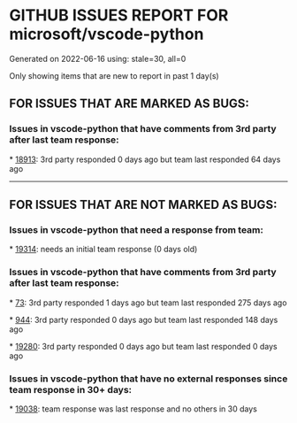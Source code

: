 
# GITHUB ISSUES REPORT FOR microsoft/vscode-python


Generated on 2022-06-16 using: stale=30, all=0


Only showing items that are new to report in past 1 day(s)


## FOR ISSUES THAT ARE MARKED AS BUGS:


### Issues in vscode-python that have comments from 3rd party after last team response:


\* [18913](https://github.com/microsoft/vscode-python/issues/18913 "Testing side bar loses focus when running tests"): 3rd party responded 0 days ago but team last responded 64 days ago

---

## FOR ISSUES THAT ARE NOT MARKED AS BUGS:


### Issues in vscode-python that need a response from team:


\* [19314](https://github.com/microsoft/vscode-python/issues/19314 "Integrate Python environment management code from Python Environment Manager fork"): needs an initial team response (0 days old)

### Issues in vscode-python that have comments from 3rd party after last team response:


\* [73](https://github.com/microsoft/vscode-python/issues/73 "Feature suggestion: run Django unittests"): 3rd party responded 1 days ago but team last responded 275 days ago

\* [944](https://github.com/microsoft/vscode-python/issues/944 "Use environment variables defined in `.env` file when running code in a terminal"): 3rd party responded 0 days ago but team last responded 148 days ago

\* [19280](https://github.com/microsoft/vscode-python/issues/19280 "Provide a build target that disables localization"): 3rd party responded 0 days ago but team last responded 0 days ago

### Issues in vscode-python that have no external responses since team response in 30+ days:


\* [19038](https://github.com/microsoft/vscode-python/issues/19038 "VS Code ignores the 2 space indent setting"): team response was last response and no others in 30 days
